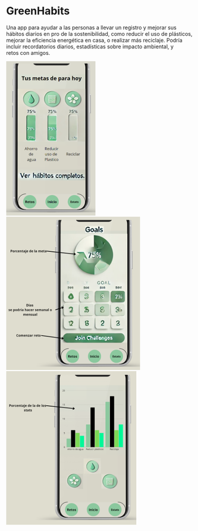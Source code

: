 # GreenHabits
Una app para ayudar a las personas a llevar un registro y mejorar sus hábitos diarios en pro de la sostenibilidad, como reducir el uso de plásticos, mejorar la eficiencia energética en casa, o realizar más reciclaje. Podría incluir recordatorios diarios, estadísticas sobre impacto ambiental, y retos con amigos.

 <img src="https://github.com/XxKeyDarkxX/GreenHabits/blob/main/Mock/mok1.PNG?raw=true" width="240px" />
 <img src="https://github.com/XxKeyDarkxX/GreenHabits/blob/main/Mock/mok2.PNG?raw=true" width="360px" />
 <img src="https://github.com/XxKeyDarkxX/GreenHabits/blob/main/Mock/mok3.PNG?raw=true" width="350px" />
